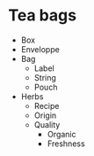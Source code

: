 # Tea bags

- Box
- Enveloppe
- Bag
   - Label
   - String
   - Pouch
- Herbs
    - Recipe
    - Origin
    - Quality
        - Organic
        - Freshness
